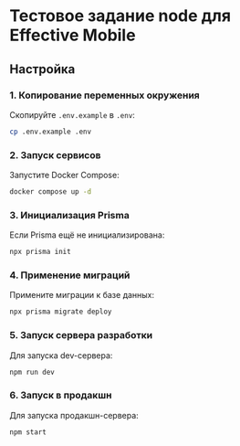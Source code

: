 # Тестовое задание node для Effective Mobile

## Настройка

### 1. Копирование переменных окружения
Скопируйте `.env.example` в `.env`:

```bash
cp .env.example .env
```

### 2. Запуск сервисов
Запустите Docker Compose:

```bash
docker compose up -d
```

### 3. Инициализация Prisma
Если Prisma ещё не инициализирована:

```bash
npx prisma init
```

### 4. Применение миграций
Примените миграции к базе данных:

```bash
npx prisma migrate deploy
```

### 5. Запуск сервера разработки
Для запуска dev-сервера:

```bash
npm run dev
```

### 6. Запуск в продакшн
Для запуска продакшн-сервера:

```bash
npm start
```
